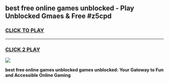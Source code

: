 
## best free online games unblocked - Play Unblocked Gmaes & Free #z5cpd
<h3>
<a href="https://news.freeplayer.one?title=best_free_online_games_unblocked&ref=26F">CLICK TO PLAY</a></h3>
<hr>

<h3>
<a href="https://news.freeplayer.one?title=best_free_online_games_unblocked&ref=26F">CLICK 2 PLAY</a>
  
</h3>

<a href="https://news.freeplayer.one?title=best_free_online_games_unblocked&ref=26F/"><img src="https://clearcache.store/games.png"></a>


**best free online games unblocked games unblocked: Your Gateway to Fun and Accessible Online Gaming**
